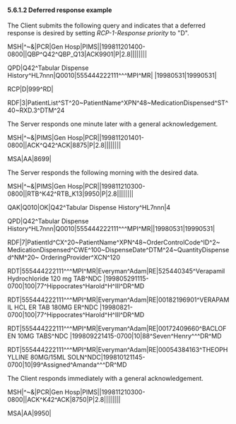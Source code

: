#### 5.6.1.2 Deferred response example

The Client submits the following query and indicates that a deferred response is desired by setting _RCP-1-Response priority_ to "D".

MSH|^~\&|PCR|Gen Hosp|PIMS||199811201400-0800||QBP^Q42^QBP_Q13|ACK9901|P|2.8||||||||

QPD|Q42^Tabular Dispense History^HL7nnn|Q0010|555444222111^^^MPI^MR| |19980531|19990531|

RCP|D|999^RD|

RDF|3|PatientList^ST^20~PatientName^XPN^48~MedicationDispensed^ST^40~RXD.3^DTM^24

The Server responds one minute later with a general acknowledgement.

MSH|^~\&|PIMS|Gen Hosp|PCR||199811201401-0800||ACK^Q42^ACK|8875|P|2.8||||||||

MSA|AA|8699|

The Server responds the following morning with the desired data.

MSH|^~\&|PIMS|Gen Hosp|PCR||199811210300-0800||RTB^K42^RTB_K13|9950|P|2.8||||||||

QAK|Q010|OK|Q42^Tabular Dispense History^HL7nnn|4

QPD|Q42^Tabular Dispense History^HL7nnn|Q0010|555444222111^^^MPI^MR||19980531|19990531|

RDF|7|PatientId^CX^20~PatientName^XPN^48~OrderControlCode^ID^2~ MedicationDispensed^CWE^100~DispenseDate^DTM^24~QuantityDispensed^NM^20~ OrderingProvider^XCN^120

RDT|555444222111^^^MPI^MR|Everyman^Adam|RE|525440345^Verapamil Hydrochloride 120 mg TAB^NDC |199805291115-0700|100|77^Hippocrates^Harold^H^III^DR^MD

RDT|555444222111^^^MPI^MR|Everyman^Adam|RE|00182196901^VERAPAMIL HCL ER TAB 180MG ER^NDC |19980821-0700|100|77^Hippocrates^Harold^H^III^DR^MD

RDT|555444222111^^^MPI^MR|Everyman^Adam|RE|00172409660^BACLOFEN 10MG TABS^NDC |199809221415-0700|10|88^Seven^Henry^^^DR^MD

RDT|555444222111^^^MPI^MR|Everyman^Adam|RE|00054384163^THEOPHYLLINE 80MG/15ML SOLN^NDC|199810121145-0700|10|99^Assigned^Amanda^^^DR^MD

The Client responds immediately with a general acknowledgement.

MSH|^~\&|PCR|Gen Hosp|PIMS||199811210300-0800||ACK^K42^ACK|8750|P|2.8||||||||

MSA|AA|9950|
